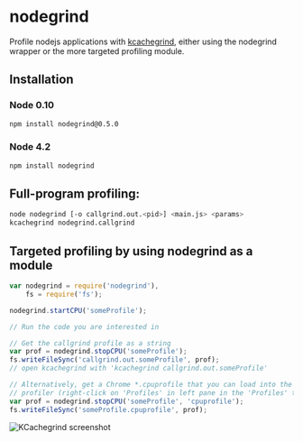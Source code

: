 nodegrind
=========

Profile nodejs applications with [kcachegrind](http://kcachegrind.sourceforge.net/html/Home.html), either using the nodegrind wrapper or the more targeted profiling module.

Installation
------------

### Node 0.10
```bash
npm install nodegrind@0.5.0
```
### Node 4.2
```bash
npm install nodegrind
```

Full-program profiling:
-----------------------
```bash
node nodegrind [-o callgrind.out.<pid>] <main.js> <params>
kcachegrind nodegrind.callgrind
```
Targeted profiling by using nodegrind as a module
-------------------------------------------------
```javascript
var nodegrind = require('nodegrind'),
	fs = require('fs');

nodegrind.startCPU('someProfile');

// Run the code you are interested in

// Get the callgrind profile as a string
var prof = nodegrind.stopCPU('someProfile');
fs.writeFileSync('callgrind.out.someProfile', prof);
// open kcachegrind with 'kcachegrind callgrind.out.someProfile'

// Alternatively, get a Chrome *.cpuprofile that you can load into the Chrome
// profiler (right-click on 'Profiles' in left pane in the 'Profiles' tab)
var prof = nodegrind.stopCPU('someProfile', 'cpuprofile');
fs.writeFileSync('someProfile.cpuprofile', prof);
```


![KCachegrind screenshot](https://raw.githubusercontent.com/gwicke/nodegrind/master/kcachegrind.png "Kcachegrind view")
